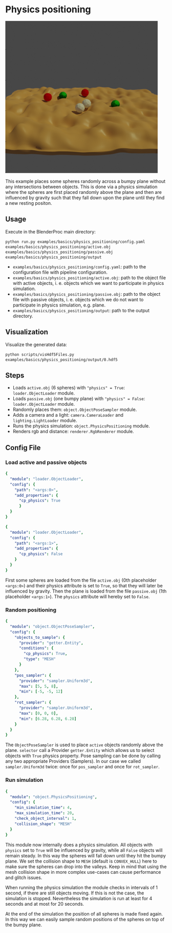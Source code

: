 # Physics positioning

![](../../../images/physics_positioning_rendering.png)

This example places some spheres randomly across a bumpy plane without any intersections between objects.
This is done via a physics simulation where the spheres are first placed randomly above the plane and then are influenced by gravity such that they fall down upon the plane until they find a new resting positon.

## Usage

Execute in the BlenderProc main directory:

```
python run.py examples/basics/physics_positioning/config.yaml examples/basics/physics_positioning/active.obj examples/basics/physics_positioning/passive.obj examples/basics/physics_positioning/output
```

* `examples/basics/physics_positioning/config.yaml`: path to the configuration file with pipeline configuration.
* `examples/basics/physics_positioning/active.obj`: path to the object file with active objects, i. e. objects which we want to participate in physics simulation.
* `examples/basics/physics_positioning/passive.obj`: path to the object file with passive objects, i. e. objects which we do not want to participate in physics simulation, e.g. plane.
* `examples/basics/physics_positioning/output`: path to the output directory.

## Visualization

Visualize the generated data:

```
python scripts/visHdf5Files.py examples/basics/physics_positioning/output/0.hdf5
```

## Steps

* Loads `active.obj` (6 spheres) with `"physics" = True`: `loader.ObjectLoader` module.
* Loads `passive.obj` (one bumpy plane) with `"physics" = False`: `loader.ObjectLoader` module.
* Randomly places them: `object.ObjectPoseSampler` module.
* Adds a camera and a light: `camera.CameraLoader` and `lighting.LightLoader` module.
* Runs the physics simulation: `object.PhysicsPositioning` module.
* Renders rgb and distance: `renderer.RgbRenderer` module.

## Config File

### Load active and passive objects

```yaml
{
  "module": "loader.ObjectLoader",
  "config": {
    "path": "<args:0>",
    "add_properties": {
      "cp_physics": True 
      }
  }
}
```
```yaml
{
  "module": "loader.ObjectLoader",
  "config": {
    "path": "<args:1>",
    "add_properties": {
      "cp_physics": False 
    }
  }
}
```

First some spheres are loaded from the file `active.obj` (0th placeholder `<args:0>`) and their physics attribute is set to `True`, so that they will later be influenced by gravity.
Then the plane is loaded from the file `passive.obj` (1th placeholder `<args:1>`). The `physics` attribute will hereby set to `False`. 

### Random positioning

```yaml
{
  "module": "object.ObjectPoseSampler",
  "config": {
    "objects_to_sample": {
      "provider": "getter.Entity",
      "conditions": {
        "cp_physics": True,
        "type": "MESH"
      }
    },
    "pos_sampler": {
      "provider": "sampler.Uniform3d",
      "max": [5, 5, 8],
      "min": [-5, -5, 12]
    },
    "rot_sampler": {
      "provider": "sampler.Uniform3d",
      "max": [0, 0, 0],
      "min": [6.28, 6.28, 6.28]
    }
  }
}
```

The `ObjectPoseSampler` is used to place `active` objects randomly above the plane. `selector` call a Provider `getter.Entity` which allows us to select objects with `True` physics property.
Pose sampling can be done by calling any two appropriate Providers (Samplers). In our case we called `sampler.Uniform3d` twice: once for `pos_sampler` and once for `rot_sampler`.

### Run simulation

```yaml
{
  "module": "object.PhysicsPositioning",
  "config": {
    "min_simulation_time": 4,
    "max_simulation_time": 20,
    "check_object_interval": 1,
    "collision_shape": "MESH"
  }
}
```

This module now internally does a physics simulation. 
All objects with `physics` set to `True` will be influenced by gravity, while all `False` objects will remain steady.
In this way the spheres will fall down until they hit the bumpy plane.
We set the collision shape to `MESH` (default is `CONVEX_HULL`) here to make sure the spheres can drop into the valleys.
Keep in mind that using the mesh collision shape in more complex use-cases can cause performance and glitch issues.

When running the physics simulation the module checks in intervals of 1 second, if there are still objects moving. If this is not the case, the simulation is stopped.
Nevertheless the simulation is run at least for 4 seconds and at most for 20 seconds.

At the end of the simulation the position of all spheres is made fixed again.
In this way we can easily sample random positions of the spheres on top of the bumpy plane.
